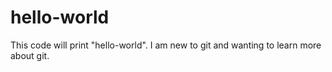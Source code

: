 # hello-world
This code will print "hello-world".
I am new to git and wanting to learn more about git.
